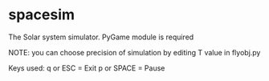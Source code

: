spacesim
========
The Solar system simulator.
PyGame module is required

NOTE: you can choose precision of simulation by editing T value in flyobj.py

Keys used:
    q or ESC    = Exit
    p or SPACE  = Pause
